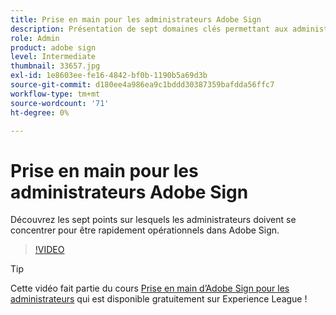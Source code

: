 ```yaml
---
title: Prise en main pour les administrateurs Adobe Sign
description: Présentation de sept domaines clés permettant aux administrateurs de se familiariser rapidement avec Adobe Sign
role: Admin
product: adobe sign
level: Intermediate
thumbnail: 33657.jpg
exl-id: 1e8603ee-fe16-4842-bf0b-1190b5a69d3b
source-git-commit: d180ee4a986ea9c1bddd30387359bafdda56ffc7
workflow-type: tm+mt
source-wordcount: '71'
ht-degree: 0%

---
```


# Prise en main pour les administrateurs Adobe Sign

Découvrez les sept points sur lesquels les administrateurs doivent se concentrer pour être rapidement opérationnels dans Adobe Sign.

>[!VIDEO](https://video.tv.adobe.com/v/33657?hidetitle=true)

>[!TIP]
>
>Cette vidéo fait partie du cours [Prise en main d’Adobe Sign pour les administrateurs](https://experienceleague.adobe.com/?recommended=Sign-A-1-2020.2) qui est disponible gratuitement sur Experience League !
